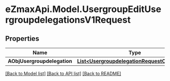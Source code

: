 
# eZmaxApi.Model.UsergroupEditUsergroupdelegationsV1Request

## Properties

Name | Type | Description | Notes
------------ | ------------- | ------------- | -------------
**AObjUsergroupdelegation** | [**List&lt;UsergroupdelegationRequestCompound&gt;**](UsergroupdelegationRequestCompound.md) |  | 

[[Back to Model list]](../README.md#documentation-for-models)
[[Back to API list]](../README.md#documentation-for-api-endpoints)
[[Back to README]](../README.md)

